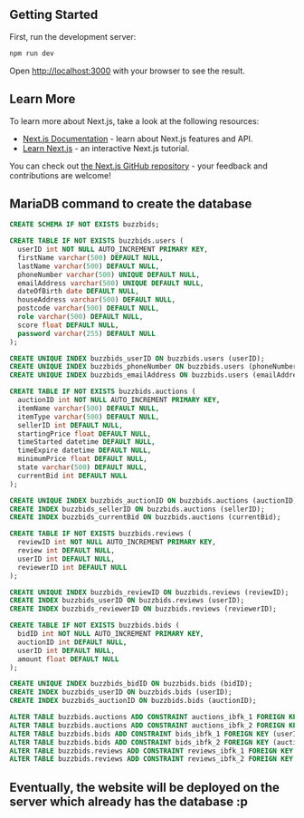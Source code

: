 ## Getting Started

First, run the development server:

```bash
npm run dev
```

Open [http://localhost:3000](http://localhost:3000) with your browser to see the result.

## Learn More

To learn more about Next.js, take a look at the following resources:

- [Next.js Documentation](https://nextjs.org/docs) - learn about Next.js features and API.
- [Learn Next.js](https://nextjs.org/learn) - an interactive Next.js tutorial.

You can check out [the Next.js GitHub repository](https://github.com/vercel/next.js) - your feedback and contributions are welcome!

## MariaDB command to create the database

```sql
CREATE SCHEMA IF NOT EXISTS buzzbids;

CREATE TABLE IF NOT EXISTS buzzbids.users (
  userID int NOT NULL AUTO_INCREMENT PRIMARY KEY,
  firstName varchar(500) DEFAULT NULL,
  lastName varchar(500) DEFAULT NULL,
  phoneNumber varchar(500) UNIQUE DEFAULT NULL,
  emailAddress varchar(500) UNIQUE DEFAULT NULL,
  dateOfBirth date DEFAULT NULL,
  houseAddress varchar(500) DEFAULT NULL,
  postcode varchar(500) DEFAULT NULL,
  role varchar(500) DEFAULT NULL,
  score float DEFAULT NULL,
  password varchar(255) DEFAULT NULL
);

CREATE UNIQUE INDEX buzzbids_userID ON buzzbids.users (userID);
CREATE UNIQUE INDEX buzzbids_phoneNumber ON buzzbids.users (phoneNumber);
CREATE UNIQUE INDEX buzzbids_emailAddress ON buzzbids.users (emailAddress);

CREATE TABLE IF NOT EXISTS buzzbids.auctions (
  auctionID int NOT NULL AUTO_INCREMENT PRIMARY KEY,
  itemName varchar(500) DEFAULT NULL,
  itemType varchar(500) DEFAULT NULL,
  sellerID int DEFAULT NULL,
  startingPrice float DEFAULT NULL,
  timeStarted datetime DEFAULT NULL,
  timeExpire datetime DEFAULT NULL,
  minimumPrice float DEFAULT NULL,
  state varchar(500) DEFAULT NULL,
  currentBid int DEFAULT NULL
);

CREATE UNIQUE INDEX buzzbids_auctionID ON buzzbids.auctions (auctionID);
CREATE INDEX buzzbids_sellerID ON buzzbids.auctions (sellerID);
CREATE INDEX buzzbids_currentBid ON buzzbids.auctions (currentBid);

CREATE TABLE IF NOT EXISTS buzzbids.reviews (
  reviewID int NOT NULL AUTO_INCREMENT PRIMARY KEY,
  review int DEFAULT NULL,
  userID int DEFAULT NULL,
  reviewerID int DEFAULT NULL
);

CREATE UNIQUE INDEX buzzbids_reviewID ON buzzbids.reviews (reviewID);
CREATE INDEX buzzbids_userID ON buzzbids.reviews (userID);
CREATE INDEX buzzbids_reviewerID ON buzzbids.reviews (reviewerID);

CREATE TABLE IF NOT EXISTS buzzbids.bids (
  bidID int NOT NULL AUTO_INCREMENT PRIMARY KEY,
  auctionID int DEFAULT NULL,
  userID int DEFAULT NULL,
  amount float DEFAULT NULL
);

CREATE UNIQUE INDEX buzzbids_bidID ON buzzbids.bids (bidID);
CREATE INDEX buzzbids_userID ON buzzbids.bids (userID);
CREATE INDEX buzzbids_auctionID ON buzzbids.bids (auctionID);

ALTER TABLE buzzbids.auctions ADD CONSTRAINT auctions_ibfk_1 FOREIGN KEY (sellerID) REFERENCES buzzbids.users (userID);
ALTER TABLE buzzbids.auctions ADD CONSTRAINT auctions_ibfk_2 FOREIGN KEY (currentBid) REFERENCES buzzbids.bids (bidID);
ALTER TABLE buzzbids.bids ADD CONSTRAINT bids_ibfk_1 FOREIGN KEY (userID) REFERENCES buzzbids.users (userID);
ALTER TABLE buzzbids.bids ADD CONSTRAINT bids_ibfk_2 FOREIGN KEY (auctionID) REFERENCES buzzbids.auctions (auctionID);
ALTER TABLE buzzbids.reviews ADD CONSTRAINT reviews_ibfk_1 FOREIGN KEY (userID) REFERENCES buzzbids.users (userID);
ALTER TABLE buzzbids.reviews ADD CONSTRAINT reviews_ibfk_2 FOREIGN KEY (reviewerID) REFERENCES buzzbids.users (userID);
```

## Eventually, the website will be deployed on the server which already has the database :p